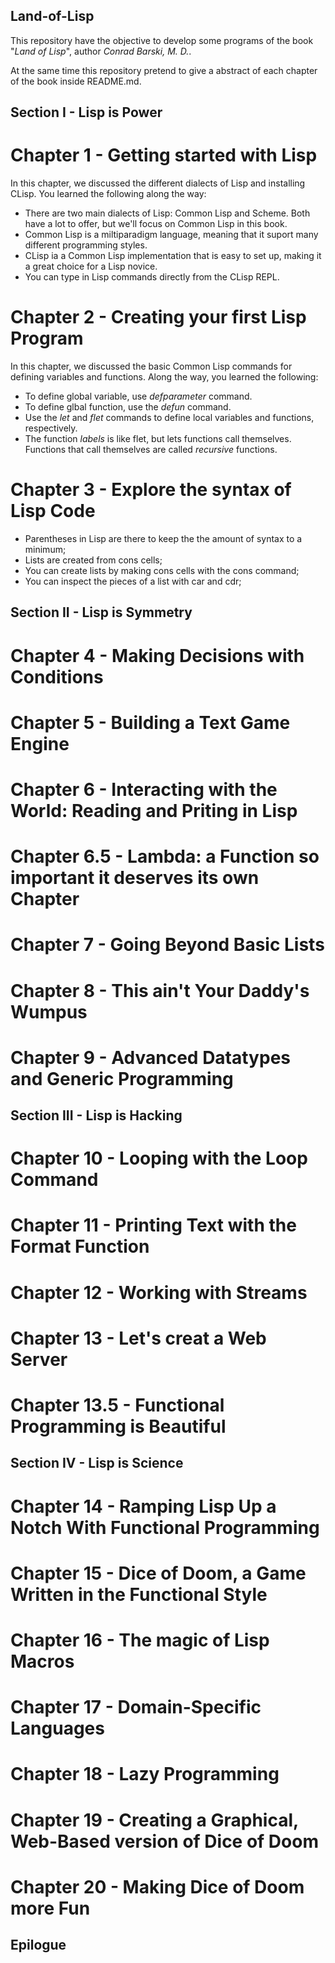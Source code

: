 ## Land-of-Lisp
This repository have the objective to develop some programs of the book "*Land of Lisp*", author _Conrad Barski, M. D._.

At the same time this repository pretend to give a abstract of each chapter of the book inside README.md.

## Section I - Lisp is Power
# Chapter 1 - Getting started with Lisp
In this chapter, we discussed the different dialects of Lisp and installing CLisp. You learned the following along the way:
- There are two main dialects of Lisp: Common Lisp and Scheme. Both have a lot to offer, but we'll focus on Common Lisp in this book.
- Common Lisp is a miltiparadigm language, meaning that it suport many different programming styles.
- CLisp ia a Common Lisp implementation that is easy to set up, making it a great choice for a Lisp novice.
- You can type in Lisp commands directly from the CLisp REPL.

# Chapter 2 - Creating your first Lisp Program
In this chapter, we discussed the basic Common Lisp commands for defining variables and functions. Along the way, you learned the following:
- To define global variable, use *defparameter* command.
- To define glbal function, use the *defun* command.
- Use the *let* and *flet* commands to define local variables and functions, respectively.
- The function *labels* is like flet, but lets functions call themselves. Functions that call themselves are called _recursive_ functions.

# Chapter 3 - Explore the syntax of Lisp Code

- Parentheses in Lisp are there to keep the the amount of syntax to a minimum;
- Lists are created from cons cells;
- You can create lists by making cons cells with the cons command;
- You can inspect the pieces of a list with car and cdr;

## Section II - Lisp is Symmetry
# Chapter 4 - Making Decisions with Conditions
# Chapter 5 - Building a Text Game Engine
# Chapter 6 - Interacting with the World: Reading and Priting in Lisp
# Chapter 6.5 - Lambda: a Function so important it deserves its own Chapter
# Chapter 7 - Going Beyond Basic Lists
# Chapter 8 - This ain't Your Daddy's Wumpus
# Chapter 9 - Advanced Datatypes and Generic Programming

## Section III - Lisp is Hacking
# Chapter 10 - Looping with the Loop Command
# Chapter 11 - Printing Text with the Format Function
# Chapter 12 - Working with Streams
# Chapter 13 - Let's creat a Web Server
# Chapter 13.5 - Functional Programming is Beautiful

## Section IV - Lisp is Science
# Chapter 14 - Ramping Lisp Up a Notch With Functional Programming
# Chapter 15 - Dice of Doom, a Game Written in the Functional Style
# Chapter 16 - The magic of Lisp Macros
# Chapter 17 - Domain-Specific Languages
# Chapter 18 - Lazy Programming
# Chapter 19 - Creating a Graphical, Web-Based version of Dice of Doom
# Chapter 20 - Making Dice of Doom more Fun

## Epilogue
